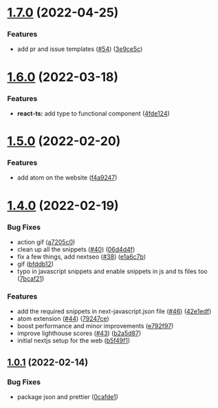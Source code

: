 # [1.7.0](https://github.com/avneesh0612/react-nextjs-snippets/compare/v1.6.0...v1.7.0) (2022-04-25)

### Features

- add pr and issue templates ([#54](https://github.com/avneesh0612/react-nextjs-snippets/issues/54)) ([3e9ce5c](https://github.com/avneesh0612/react-nextjs-snippets/commit/3e9ce5c7fa51c91c6682a03056ea2b2420e50dc6))

# [1.6.0](https://github.com/avneesh0612/react-nextjs-snippets/compare/v1.5.0...v1.6.0) (2022-03-18)

### Features

- **react-ts:** add type to functional component ([4fde124](https://github.com/avneesh0612/react-nextjs-snippets/commit/4fde124b65be803d51d998f6876ac95a4f8edc6d))

# [1.5.0](https://github.com/avneesh0612/react-nextjs-snippets/compare/v1.4.0...v1.5.0) (2022-02-20)

### Features

- add atom on the website ([f4a9247](https://github.com/avneesh0612/react-nextjs-snippets/commit/f4a9247a3d0aed0c836683b694682beadf0f1a29))

# [1.4.0](https://github.com/avneesh0612/react-nextjs-snippets/compare/v1.0.1...v1.4.0) (2022-02-19)

### Bug Fixes

- action gif ([a7205c0](https://github.com/avneesh0612/react-nextjs-snippets/commit/a7205c0c80ac2ef8b0fb90f9b537613669aa3dcd))
- clean up all the snippets ([#40](https://github.com/avneesh0612/react-nextjs-snippets/issues/40)) ([06d4d4f](https://github.com/avneesh0612/react-nextjs-snippets/commit/06d4d4f2e0446bbfa063dde74de59dd9a790d130))
- fix a few things, add nextseo ([#38](https://github.com/avneesh0612/react-nextjs-snippets/issues/38)) ([e1a6c7b](https://github.com/avneesh0612/react-nextjs-snippets/commit/e1a6c7b12b96c4ee3c8b92b5e41e2cd1735c96d1))
- gif ([bfddb12](https://github.com/avneesh0612/react-nextjs-snippets/commit/bfddb124b520ba8619936e25a6571bd7785e4f63))
- typo in javascript snippets and enable snippets in js and ts files too ([7bcaf21](https://github.com/avneesh0612/react-nextjs-snippets/commit/7bcaf2138c0bfe73c01f2e9365a9d946da94a0b7))

### Features

- add the required snippets in next-javascript.json file ([#46](https://github.com/avneesh0612/react-nextjs-snippets/issues/46)) ([42e1edf](https://github.com/avneesh0612/react-nextjs-snippets/commit/42e1edfeaa01bfd5ba84f4aa617721f79951b819))
- atom extension ([#44](https://github.com/avneesh0612/react-nextjs-snippets/issues/44)) ([79247ce](https://github.com/avneesh0612/react-nextjs-snippets/commit/79247cedc6f7b15a5b5eb5373940ffcc60ab06cd))
- boost performance and minor improvements ([e792f97](https://github.com/avneesh0612/react-nextjs-snippets/commit/e792f97f99279fb1eb9c62c0aef1171a8ce2a075))
- improve lighthouse scores ([#43](https://github.com/avneesh0612/react-nextjs-snippets/issues/43)) ([b2a5d87](https://github.com/avneesh0612/react-nextjs-snippets/commit/b2a5d870dcb1d9cd4afb010c14e658d4a1bf3e0c))
- initial nextjs setup for the web ([b5f49f1](https://github.com/avneesh0612/react-nextjs-snippets/commit/b5f49f1a313114289a50d2b15bb62d279d7b1f72))

## [1.0.1](https://github.com/avneesh0612/react-nextjs-snippets/compare/v1.2.1...v1.0.1) (2022-02-14)

### Bug Fixes

- package json and prettier ([0cafde1](https://github.com/avneesh0612/react-nextjs-snippets/commit/0cafde1b2af1035676a0bd508fa7dc06bc117952))
